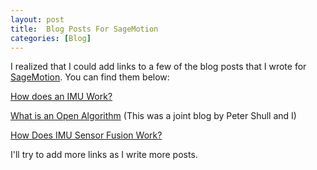 ```yaml
---
layout: post
title:  Blog Posts For SageMotion
categories: [Blog]
---
```


I realized that I could add links to a few of the blog posts that I wrote for [SageMotion](https://www.sagemotion.com/). You can find them below:

[How does an IMU Work?](https://www.sagemotion.com/blog/how-does-an-imu-work)

[What is an Open Algorithm](https://www.sagemotion.com/blog/what-is-an-open-algorithm) (This was a joint blog by Peter Shull and I)

[How Does IMU Sensor Fusion Work?](https://www.sagemotion.com/blog/how-does-imu-sensor-fusion-work)

I'll try to add more links as I write more posts. 

<!--more-->